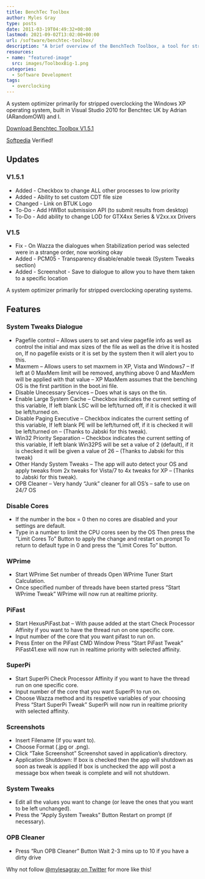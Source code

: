 ```yaml
---
title: BenchTec Toolbox
author: Myles Gray
type: posts
date: 2011-03-19T04:49:32+00:00
lastmod: 2021-09-02T13:02:00+00:00
url: /software/benchtec-toolbox/
description: "A brief overview of the BenchTech Toolbox, a tool for stripping out the Windows XP OS for benchmarking performance."
resources:
- name: "featured-image"
  src: images/ToolboxBig-1.png
categories:
  - Software Development
tags:
  - overclocking
---
```

A system optimizer primarily for stripped overclocking the Windows XP operating system, built in Visual Studio 2010 for Benchtec UK by Adrian (ARandomOWl) and I.

<!--more-->

[Download Benchtec Toolbox V1.5.1][1]

[Softpedia][2] Verified!

## Updates

### V1.5.1

* Added - Checkbox to change ALL other processes to low priority
* Added - Ability to set custom CDT file size
* Changed - Link on BTUK Logo
* To-Do - Add HWBot submission API (to submit results from desktop)
* To-Do - Add ability to change LOD for GTX4xx Series & V2xx.xx Drivers

### V1.5

* Fix - On Wazza the dialogues when Stabilization period was selected were in a strange order, now working okay
* Added - PCM05 - Transparency disable/enable tweak (System Tweaks section)
* Added - Screenshot - Save to dialogue to allow you to have them taken to a specific location

A system optimizer primarily for stripped overclocking operating systems.

## Features

### System Tweaks Dialogue

* Pagefile control – Allows users to set and view pagefile info as well as control the initial and max sizes of the file as well as the drive it is hosted on, If no pagefile exists or it is set by the system then it will alert you to this.
* Maxmem – Allows users to set maxmem in XP, Vista and Windows7 – If left at 0 MaxMem limit will be removed, anything above 0 and MaxMem will be applied with that value – XP MaxMem assumes that the benching OS is the first partition in the boot.ini file.
* Disable Unecessary Services – Does what is says on the tin.
* Enable Large System Cache – Checkbox indicates the current setting of this variable, If left blank LSC will be left/turned off, if it is checked it will be left/turned on.
* Disable Paging Executive – Checkbox indicates the current setting of this variable, If left blank PE will be left/turned off, if it is checked it will be left/turned on – (Thanks to Jabski for this tweak).
* Win32 Priority Separation – Checkbox indicates the current setting of this variable, If left blank Win32PS will be set a value of 2 (default), if it is checked it will be given a value of 26 – (Thanks to Jabski for this tweak)
* Other Handy System Tweaks – The app will auto detect your OS and apply tweaks from 2x tweaks for Vista/7 to 4x tweaks for XP – (Thanks to Jabski for this tweak).
* OPB Cleaner – Very handy “Junk” cleaner for all OS’s – safe to use on 24/7 OS

### Disable Cores

* If the number in the box = 0 then no cores are disabled and your settings are default.
* Type in a number to limit the CPU cores seen by the OS Then press the “Limit Cores To” Button to apply the change and restart on.prompt To return to default type in 0 and press the “Limit Cores To” button.

### WPrime

* Start WPrime Set number of threads Open WPrime Tuner Start Calculation.
* Once specified number of threads have been started press “Start WPrime Tweak” WPrime will now run at realtime priority.

### PiFast

* Start HexusPiFast.bat – With pause added at the start Check Processor Affinity if you want to have the thread run on one specific core.
* Input number of the core that you want pifast to run on.
* Press Enter on the PiFast CMD Window Press “Start PiFast Tweak” PiFast41.exe will now run in realtime priority with selected affinity.

### SuperPi

* Start SuperPi Check Processor Affinity if you want to have the thread run on one specific core.
* Input number of the core that you want SuperPi to run on.
* Choose Wazza method and its respetive variables of your choosing Press “Start SuperPi Tweak” SuperPi will now run in realtime priority with selected affinity.

### Screenshots

* Insert Filename (If you want to).
* Choose Format (.jpg or .png).
* Click “Take Screenshot” Screenshot saved in application’s directory.
* Application Shutdown: If box is checked then the app will shutdown as soon as tweak is applied If box is unchecked the app will post a message box when tweak is complete and will not shutdown.

### System Tweaks

* Edit all the values you want to change (or leave the ones that you want to be left unchanged).
* Press the “Apply System Tweaks” Button Restart on prompt (if necessary).

### OPB Cleaner

* Press “Run OPB Cleaner” Button Wait 2-3 mins up to 10 if you have a dirty drive

Why not follow [@mylesagray on Twitter][3] for more like this!

 [1]: files/BenchTec_Toolbox.exe
 [2]: http://www.softpedia.com/progClean/BenchTec-Toolbox-Clean-165228.html
 [3]: https://twitter.com/mylesagray